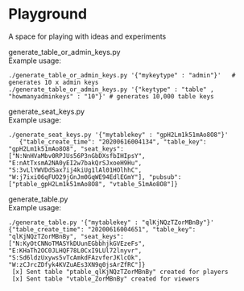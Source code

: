 # Playground
A space for playing with ideas and experiments

generate_table_or_admin_keys.py  
Example usage:
```
./generate_table_or_admin_keys.py '{"mykeytype" : "admin"}'   # generates 10 x admin keys
./generate_table_or_admin_keys.py '{"keytype" : "table" , "howmanyadminkeys" : "10"}' # generates 10,000 table keys
```

generate_seat_keys.py  
Example usage:
```
./generate_seat_keys.py '{"mytablekey" : "gpH2Lm1k51mAo8O8"}'
   {"table_create_time": "20200616004134", "table_key": "gpH2Lm1k51mAo8O8", "seat_keys": ["N:NnHVaMbv0RPJUs56P3nGbDXsfbIHIpsY", "E:nAtTxsmA2NA0yEI2w7bakQrSJxoeH9Hu", "S:3vLlYWVDdSax7ij4kiUg1lAl01HOlhhC", "W:j7ixiO6qFUO29jGnJm0GqWE94EdlEGmY"], "pubsub": ["ptable_gpH2Lm1k51mAo8O8", "vtable_51mAo8O8"]}
```

generate_table.py  
Example usage:
```
./generate_table.py '{"mytablekey" : "qlKjNQzTZorMBnBy"}'
{"table_create_time": "20200616004651", "table_key": "qlKjNQzTZorMBnBy", "seat_keys": ["N:KyOtCNNoTMASYkDUunEGbbhjkGVEzeFs", "E:KHaTh2OC0JLHQF78L0CxI9LUl72lnyvr", "S:Sd6ldzUxyws5vTcAmkdFAzvferJKlcOk", "W:zCJrcZDfyk4KVZuAEs3XN9q0jsArZfRC"]}
 [x] Sent table "ptable_qlKjNQzTZorMBnBy" created for players
 [x] Sent table "vtable_ZorMBnBy" created for viewers
```
